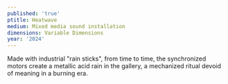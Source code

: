 ```yaml
---
published: 'true'
ptitle: Heatwave
medium: Mixed media sound installation
dimensions: Variable Dimensions
year: '2024'
---
```

Made with industrial "rain sticks",  from time to time, the synchronized motors create a metallic acid rain in the gallery, a mechanized ritual devoid of meaning in a burning era.

